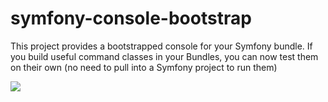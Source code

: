 symfony-console-bootstrap
=========================

This project provides a bootstrapped console for your Symfony bundle. If you build useful command classes in your Bundles, you can now test them on their own (no need to pull into a Symfony project to run them)

<img src="https://travis-ci.org/tests-always-included/symfony-console-bootstrap.svg"/>
